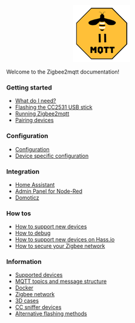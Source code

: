 <div align="center">
    <a href="https://github.com/koenkk/zigbee2mqtt">
        <img width="150" height="150" src="images/logo.png">
    </a>
</div>

Welcome to the Zigbee2mqtt documentation!

### Getting started
* [What do I need?](getting_started/what_do_i_need.md)
* [Flashing the CC2531 USB stick](getting_started/flashing_the_cc2531.md)
* [Running Zigbee2mqtt](getting_started/running_zigbee2mqtt.md)
* [Pairing devices](getting_started/pairing_devices.md)

### Configuration
* [Configuration](configuration/configuration.md)
* [Device specific configuration](configuration/device_specific_configuration.md)

### Integration
* [Home Assistant](integration/home_assistant.md)
* [Admin Panel for Node-Red](https://github.com/ben423423n32j14e/zigbee2mqttadminpanel)
* [Domoticz](https://github.com/stas-demydiuk/domoticz-zigbee2mqtt-plugin)

### How tos
* [How to support new devices](how_tos/how_to_support_new_devices.md)
* [How to debug](how_tos/how_to_debug.md)
* [How to support new devices on Hass.io](how_tos/how_to_support_new_devices_on_hassio.md)
* [How to secure your Zigbee network](how_tos/how_to_secure_network.md)

### Information
* [Supported devices](information/supported_devices.md)
* [MQTT topics and message structure](information/mqtt_topics_and_message_structure.md)
* [Docker](information/docker.md)
* [Zigbee network](information/zigbee_network.md)
* [3D cases](information/3d_cases.md)
* [CC sniffer devices](information/cc_sniffer_devices.md)
* [Alternative flashing methods](information/alternative_flashing_methods.md)
